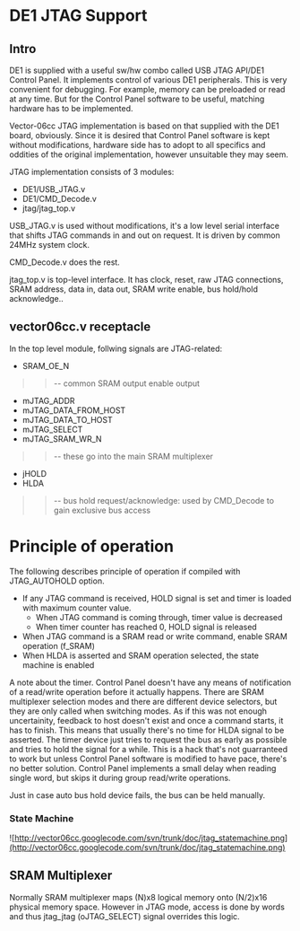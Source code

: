 # DE1 JTAG Support #

## Intro ##

DE1 is supplied with a useful sw/hw combo called USB JTAG API/DE1 Control Panel. It implements
control of various DE1 peripherals. This is very convenient for debugging. For example, memory
can be preloaded or read at any time. But for the Control Panel software to be useful, matching
hardware has to be implemented.

Vector-06cc JTAG implementation is based on that supplied with the DE1 board, obviously. Since
it is desired that Control Panel software is kept without modifications, hardware side has to
adopt to all specifics and oddities of the original implementation, however unsuitable they
may seem.

JTAG implementation consists of 3 modules:
  * DE1/USB\_JTAG.v
  * DE1/CMD\_Decode.v
  * jtag/jtag\_top.v

USB\_JTAG.v is used without modifications, it's a low level serial interface that shifts JTAG commands in and out on request. It is driven by common 24MHz system clock.

CMD\_Decode.v does the rest.

jtag\_top.v is top-level interface. It has clock, reset, raw JTAG
connections, SRAM address, data in, data out, SRAM write enable, bus hold/hold acknowledge..

## vector06cc.v receptacle ##

In the top level module, follwing signals are JTAG-related:

  * SRAM\_OE\_N
> > -- common SRAM output enable output

  * mJTAG\_ADDR
  * mJTAG\_DATA\_FROM\_HOST
  * mJTAG\_DATA\_TO\_HOST
  * mJTAG\_SELECT
  * mJTAG\_SRAM\_WR\_N
> > -- these go into the main SRAM multiplexer

  * jHOLD
  * HLDA
> > -- bus hold request/acknowledge: used by CMD\_Decode to gain exclusive bus access

# Principle of operation #

The following describes principle of operation if compiled with JTAG\_AUTOHOLD option.


  * If any JTAG command is received, HOLD signal is set and timer is loaded with maximum counter value.
    * When JTAG command is coming through, timer value is decreased
    * When timer counter has reached 0, HOLD signal is released
  * When JTAG command is a SRAM read or write command, enable SRAM operation (f\_SRAM)
  * When HLDA is asserted and SRAM operation selected, the state machine is enabled

A note about the timer. Control Panel doesn't have any means of notification of a read/write operation before it actually happens. There are SRAM multiplexer selection modes and there are different device selectors, but they are only called when switching modes. As if this was not enough uncertainity, feedback to host doesn't exist and once a command starts, it has to finish. This means that usually there's no time for HLDA signal to be asserted. The timer device just tries to request the bus as early as possible and tries to hold the signal for a while. This is a hack that's not guarranteed to work but unless Control Panel software is modified to have pace, there's no better solution. Control Panel implements a small delay when reading single word, but skips it during group read/write operations.

Just in case auto bus hold device fails, the bus can be held manually.

### State Machine ###
![http://vector06cc.googlecode.com/svn/trunk/doc/jtag_statemachine.png](http://vector06cc.googlecode.com/svn/trunk/doc/jtag_statemachine.png)

## SRAM Multiplexer ##
Normally SRAM multiplexer maps (N)x8 logical memory onto (N/2)x16 physical memory space.
However in JTAG mode, access is done by words and thus jtag\_jtag (oJTAG\_SELECT) signal overrides this logic.